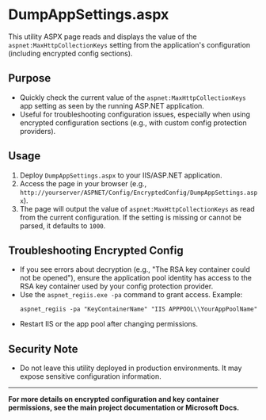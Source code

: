 # DumpAppSettings.aspx

This utility ASPX page reads and displays the value of the `aspnet:MaxHttpCollectionKeys` setting from the application's configuration (including encrypted config sections).

## Purpose
- Quickly check the current value of the `aspnet:MaxHttpCollectionKeys` app setting as seen by the running ASP.NET application.
- Useful for troubleshooting configuration issues, especially when using encrypted configuration sections (e.g., with custom config protection providers).

## Usage
1. Deploy `DumpAppSettings.aspx` to your IIS/ASP.NET application.
2. Access the page in your browser (e.g., `http://yourserver/ASPNET/Config/EncryptedConfig/DumpAppSettings.aspx`).
3. The page will output the value of `aspnet:MaxHttpCollectionKeys` as read from the current configuration. If the setting is missing or cannot be parsed, it defaults to `1000`.

## Troubleshooting Encrypted Config
- If you see errors about decryption (e.g., "The RSA key container could not be opened"), ensure the application pool identity has access to the RSA key container used by your config protection provider.
- Use the `aspnet_regiis.exe -pa` command to grant access. Example:
  ```
  aspnet_regiis -pa "KeyContainerName" "IIS APPPOOL\\YourAppPoolName"
  ```
- Restart IIS or the app pool after changing permissions.

## Security Note
- Do not leave this utility deployed in production environments. It may expose sensitive configuration information.

---

**For more details on encrypted configuration and key container permissions, see the main project documentation or Microsoft Docs.**
